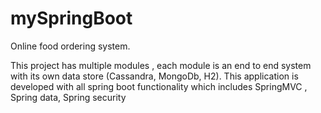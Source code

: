 # mySpringBoot
Online food ordering system. 

This project has multiple modules , each module is an end to end system with its own data store (Cassandra, MongoDb, H2). 
This application is developed with all spring boot functionality which includes SpringMVC , Spring data, Spring security
